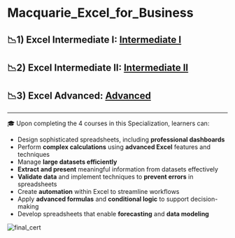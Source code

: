 # Macquarie_Excel_for_Business

## 📉1) Excel Intermediate I: [Intermediate I](https://github.com/amy941/Macquarie_Excel_for_Business/tree/main/1_Excel_Intermediate%20I)

## 📉2) Excel Intermediate II: [Intermediate II](https://github.com/amy941/Macquarie_Excel_for_Business/tree/main/2_Excel_Intermediate%20II)

## 📉3) Excel Advanced: [Advanced](https://github.com/amy941/Macquarie_Excel_for_Business/tree/main/3_Excel_Advanced)

---
🎓 Upon completing the 4 courses in this Specialization, learners can:

- Design sophisticated spreadsheets, including **professional dashboards**
- Perform **complex calculations** using **advanced Excel** features and techniques
- Manage **large datasets efficiently**
- **Extract and present** meaningful information from datasets effectively
- **Validate data** and implement techniques to **prevent errors** in spreadsheets
- Create **automation** within Excel to streamline workflows
- Apply **advanced formulas** and **conditional logic** to support decision-making
- Develop spreadsheets that enable **forecasting** and **data modeling**
  
![final_cert](https://github.com/user-attachments/assets/0eee8749-d9b1-4974-b8b1-39ecf9f0cb79)
